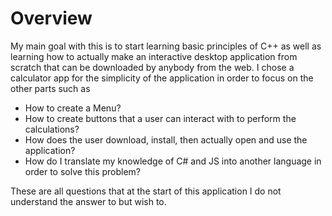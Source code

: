 # Overview

My main goal with this is to start learning basic principles of C++ as well as learning how to actually make an interactive desktop application from scratch that can be downloaded by anybody from the web. I chose a calculator app for the simplicity of the application in order to focus on the other parts such as 
- How to create a Menu?
- How to create buttons that a user can interact with to perform the calculations?
- How does the user download, install, then actually open and use the application?
- How do I translate my knowledge of C# and JS into another language in order to solve this problem?

These are all questions that at the start of this application I do not understand the answer to but wish to.

